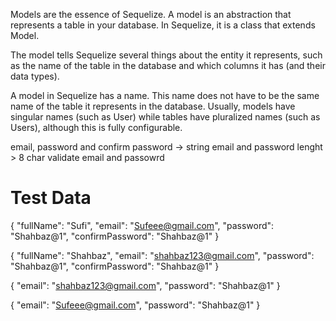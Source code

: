 Models are the essence of Sequelize. A model is an abstraction that represents a table in your database. In Sequelize, it is a class that extends Model.

The model tells Sequelize several things about the entity it represents, such as the name of the table in the database and which columns it has (and their data types).

A model in Sequelize has a name. This name does not have to be the same name of the table it represents in the database. Usually, models have singular names (such as User) while tables have pluralized names (such as Users), although this is fully configurable.

email, password and confirm password -> string
email and password lenght > 8 char
validate email and passowrd

Test Data
==================================

{
    "fullName": "Sufi",
    "email": "Sufeee@gmail.com",
    "password": "Shahbaz@1",
    "confirmPassword": "Shahbaz@1"
}

{
    "fullName": "Shahbaz",
    "email": "shahbaz123@gmail.com",
    "password": "Shahbaz@1",
    "confirmPassword": "Shahbaz@1"
}

{
    "email": "shahbaz123@gmail.com",
    "password": "Shahbaz@1"
}

{
    "email": "Sufeee@gmail.com",
    "password": "Shahbaz@1"
}
